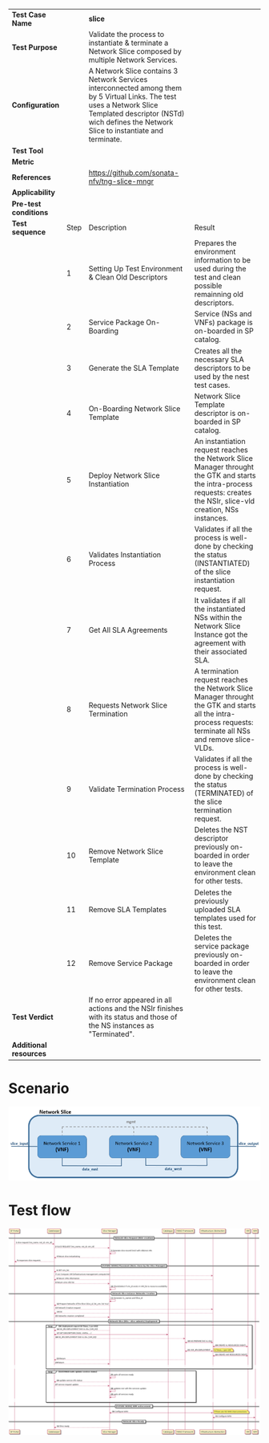 |||||
| :--- | :--- | :--- | :--- |
| __Test Case Name__ | | __slice__ | |
| __Test Purpose__ | | Validate the process to instantiate & terminate a Network Slice composed by multiple Network Services.| |
| __Configuration__ | | A Network Slice contains 3 Network Services interconnected among them by 5 Virtual Links. The test uses a Network Slice Templated descriptor (NSTd) wich defines the Network Slice to instantiate and terminate.| |
| __Test Tool__ | | | |
| __Metric__ | | | |
| __References__ | | https://github.com/sonata-nfv/tng-slice-mngr | |
| __Applicability__ | | | |
| __Pre-test conditions__ | | |
| __Test sequence__ | Step | Description | Result |
| | 1 | Setting Up Test Environment & Clean Old Descriptors | Prepares the environment information to be used during the test and clean possible remainning old descriptors. |
| | 2 | Service Package On-Boarding | Service (NSs and VNFs) package is on-boarded in SP catalog. |
| | 3 | Generate the SLA Template | Creates all the necessary SLA descriptors to be used by the nest test cases. |
| | 4 | On-Boarding Network Slice Template | Network Slice Template descriptor is on-boarded in SP catalog. |
| | 5 | Deploy Network Slice Instantiation | An instantiation request reaches the Network Slice Manager throught the GTK and starts the intra-process requests: creates the NSIr, slice-vld creation, NSs instances. |
| | 6 | Validates Instantiation Process | Validates if all the process is well-done by checking the status (INSTANTIATED) of the slice instantiation request. |
| | 7 | Get All SLA Agreements | It validates if all the instantiated NSs within the Network Slice Instance got the agreement with their associated SLA. |
| | 8 | Requests Network Slice Termination | A termination request reaches the Network Slice Manager throught the GTK and starts all the intra-process requests: terminate all NSs and remove slice-VLDs. |
| | 9 | Validate Termination Process | Validates if all the process is well-done by checking the status (TERMINATED) of the slice termination request. |
| | 10 | Remove Network Slice Template | Deletes the NST descriptor previously on-boarded in order to leave the environment clean for other tests. |
| | 11 | Remove SLA Templates | Deletes the previously uploaded SLA templates used for this test. |
| | 12 | Remove Service Package | Deletes the service package previously on-boarded in order to leave the environment clean for other tests. |
| __Test Verdict__ | | If no error appeared in all actions and the NSIr finishes with its status and those of the NS instances as "Terminated".|
| __Additional resources__ | | | |
# Scenario
![Network Slice Architecture](./images/slice_3NS_architecture.PNG)
# Test flow
![Instantiation Testflow](./images/slice_instantiation_flow.png)
